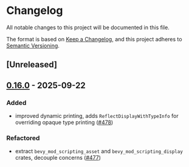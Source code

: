 # Changelog

All notable changes to this project will be documented in this file.

The format is based on [Keep a Changelog](https://keepachangelog.com/en/1.0.0/),
and this project adheres to [Semantic Versioning](https://semver.org/spec/v2.0.0.html).

## [Unreleased]

## [0.16.0](https://github.com/makspll/bevy_mod_scripting/compare/bevy_render_bms_bindings-v0.15.1...bevy_render_bms_bindings-v0.16.0) - 2025-09-22

### Added

- improved dynamic printing, adds `ReflectDisplayWithTypeInfo` for overriding opaque type printing ([#478](https://github.com/makspll/bevy_mod_scripting/pull/478))

### Refactored

- extract `bevy_mod_scripting_asset` and `bevy_mod_scripting_display` crates, decouple concerns ([#477](https://github.com/makspll/bevy_mod_scripting/pull/477))
